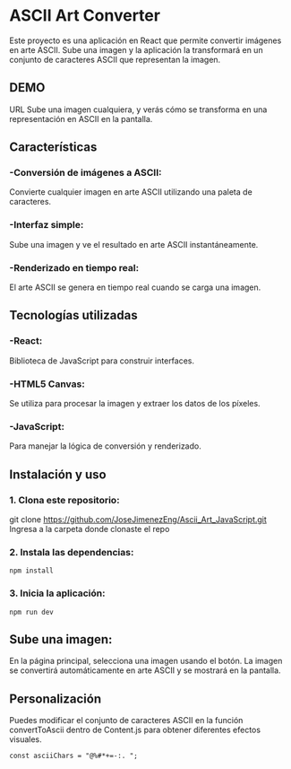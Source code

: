 # ASCII Art Converter
Este proyecto es una aplicación en React que permite convertir imágenes en arte ASCII. Sube una imagen y la aplicación la transformará en un conjunto de caracteres ASCII que representan la imagen.
## DEMO
URL
Sube una imagen cualquiera, y verás cómo se transforma en una representación en ASCII en la pantalla.
## Características
### -Conversión de imágenes a ASCII: 
Convierte cualquier imagen en arte ASCII utilizando una paleta de caracteres.
### -Interfaz simple: 
Sube una imagen y ve el resultado en arte ASCII instantáneamente.
### -Renderizado en tiempo real: 
El arte ASCII se genera en tiempo real cuando se carga una imagen.
## Tecnologías utilizadas
### -React: 
Biblioteca de JavaScript para construir interfaces.
### -HTML5 Canvas: 
Se utiliza para procesar la imagen y extraer los datos de los píxeles.
### -JavaScript: 
Para manejar la lógica de conversión y renderizado.
## Instalación y uso
### 1. Clona este repositorio:

git clone https://github.com/JoseJimenezEng/Ascii_Art_JavaScript.git
Ingresa a la carpeta donde clonaste el repo
### 2. Instala las dependencias:
```
npm install
```
### 3. Inicia la aplicación:
```
npm run dev
```
## Sube una imagen:
En la página principal, selecciona una imagen usando el botón.
La imagen se convertirá automáticamente en arte ASCII y se mostrará en la pantalla.

## Personalización
Puedes modificar el conjunto de caracteres ASCII en la función convertToAscii dentro de Content.js para obtener diferentes efectos visuales.
```
const asciiChars = "@%#*+=-:. ";
```
